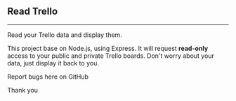 Read Trello
-----------

----

Read your Trello data and display them.

This project base on Node.js, using Express. It will request **read-only** access to your public and private Trello boards. 
Don't worry about your data, just display it back to you.


Report bugs here on GitHub

Thank you 

